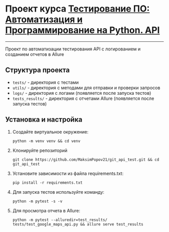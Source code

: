 # Проект курса [Тестирование ПО: Автоматизация и Программирование на Python. API](https://stepik.org/course/127716/promo#toc)

---

Проект по автоматизации тестирования API c логированием и созданием отчетов в Allure

## Структура проекта

- `tests/` - директория с тестами
- `utils/` - директория с методами для отправки и проверки запросов
- `logs/` - директория с логами (появляется после запуска тестов)
- `tests_results/` - директория с отчетами Allure (появляется после запуска тестов)

## Установка и настройка

1. Создайте виртуальное окружение:
   ```shell
   python -m venv venv && cd venv
   
2. Клонируйте репозиторий
   ```shell
   git clone https://github.com/MaksimPopov21/git_api_test.git && cd git_api_test

3. Установите зависимости из файла requirements.txt:
   ```shell
   pip install -r requirements.txt

4. Для запуска тестов используйте команду:
   ```shell
   python -m pytest -s -v
   
5. Для просмотра отчета в Allure:
   ```shell
   python -m pytest --alluredir=test_results/ tests/test_google_maps_api.py && allure serve test_results

